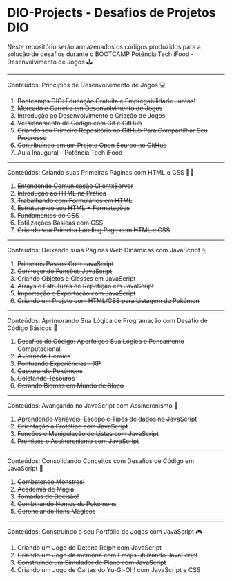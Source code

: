# DIO-Projects - Desafios de Projetos DIO

Neste repositório serão armazenados os códigos produzidos para a solução de desafios durante o BOOTCAMP Potência Tech iFood - Desenvolvimento de Jogos 🕹

---
Conteúdos: Princípios de Desenvolvimento de Jogos 💻

1. <s>Bootcamps DIO: Educação Gratuita e Empregabilidade Juntas!</s>
2. <s>Mercado e Carreira em Desenvolvimento de Jogos</s>
3. <s>Introdução ao Desenvolvimento e Criação de Jogos</s>
4. <s>Versionamento de Código com Git e GitHub</s>
5. <s>Criando seu Primeiro Repositório no GitHub Para Compartilhar Seu Progresso</s>
6. <s>Contribuindo em um Projeto Open Source no GitHub</s>
7. <s>Aula Inaugural - Potência Tech iFood</s>

---
Conteúdos: Criando suas Primeiras Páginas com HTML e CSS 👩‍💻

1. <s>Entendendo Comunicação ClientxServer</s>
2. <s>Introdução ao HTML na Prática</s>
3. <s>Trabalhando com Formulários em HTML</s>
4. <s>Estruturando seu HTML + Formatações</s>
5. <s>Fundamentos do CSS</s>
6. <s>Estilizações Básicas com CSS</s>
7. <s>Criando sua Primeira Landing Page com HTML e CSS</s>

---
Conteúdos: Deixando suas Páginas Web Dinâmicas com JavaScript 🖱

1. <s>Primeiros Passos Com JavaScript</s>
2. <s>Conheçendo Funções JavaScript</s>
3. <s>Criando Objetos e Classes em JavaScript</s>
4. <s>Arrays e Estruturas de Repetição em JavaScript</s>
5. <s>Importação e Exportação com JavaScript</s>
6. <s>Criando um Projeto com HTML/CSS para Listagem de Pokémon</s>

---
Conteúdos: Aprimorando Sua Lógica de Programação com Desafio de Código Básicos 📘

1. <s>Desafios de Código: Aperfeiçoe Sua Lógica e Pensamento Computacional</s>
2. <s>A Jornada Heroica</s>
3. <s>Pontuando Experiências - XP</s>
4. <s>Capturando Pokémons</s>
5. <s>Coletando Tesouros</s>
6. <s>Gerando Biomas em Mundo de Bloco</s>

---
Conteúdos: Avançando no JavaScript com Assíncronismo 🚀

1. <s>Aprendendo Variáveis, Escopo e Tipos de dados no JavaScript</s>
2. <s>Orientação a Protótipo com JavaScript</s>
3. <s>Funções e Manipulação de Listas com JavaScript</s>
4. <s>Promises e Assíncronismo com JavaScript</s>

---
Conteúdos: Consolidando Conceitos com Desafios de Código em JavaScript 📗

1. <s>Combatendo Monstros!</s>
2. <s>Academia de Magia</s>
3. <s>Tomadas de Decisão!</s>
4. <s>Combinando Nomes de Pokémons</s>
5. <s>Gerenciando Itens Mágicos</s>

---
Conteúdos: Construindo o seu Portfólio de Jogos com JavaScript 🎮

1. <s>Criando um Jogo do Detona Ralph com JavaScript</s>
2. <s>Criando um Jogo da memória com Emojis utilizando JavaScript</s>
3. <s>Construindo um Simulador de Piano com JavaScript</s>
4. Criando um Jogo de Cartas do Yu-Gi-Oh! com JavaScript e CSS